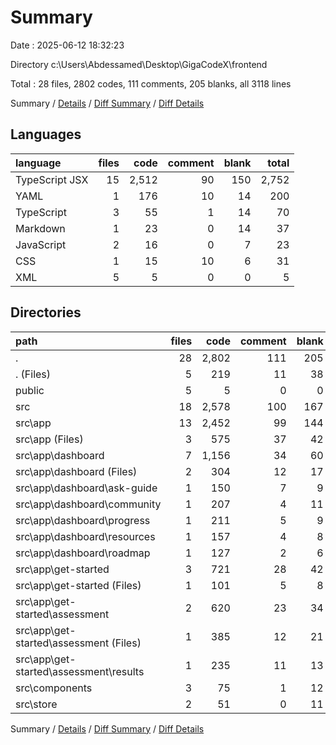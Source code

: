 # Summary

Date : 2025-06-12 18:32:23

Directory c:\\Users\\Abdessamed\\Desktop\\GigaCodeX\\frontend

Total : 28 files,  2802 codes, 111 comments, 205 blanks, all 3118 lines

Summary / [Details](details.md) / [Diff Summary](diff.md) / [Diff Details](diff-details.md)

## Languages
| language | files | code | comment | blank | total |
| :--- | ---: | ---: | ---: | ---: | ---: |
| TypeScript JSX | 15 | 2,512 | 90 | 150 | 2,752 |
| YAML | 1 | 176 | 10 | 14 | 200 |
| TypeScript | 3 | 55 | 1 | 14 | 70 |
| Markdown | 1 | 23 | 0 | 14 | 37 |
| JavaScript | 2 | 16 | 0 | 7 | 23 |
| CSS | 1 | 15 | 10 | 6 | 31 |
| XML | 5 | 5 | 0 | 0 | 5 |

## Directories
| path | files | code | comment | blank | total |
| :--- | ---: | ---: | ---: | ---: | ---: |
| . | 28 | 2,802 | 111 | 205 | 3,118 |
| . (Files) | 5 | 219 | 11 | 38 | 268 |
| public | 5 | 5 | 0 | 0 | 5 |
| src | 18 | 2,578 | 100 | 167 | 2,845 |
| src\\app | 13 | 2,452 | 99 | 144 | 2,695 |
| src\\app (Files) | 3 | 575 | 37 | 42 | 654 |
| src\\app\\dashboard | 7 | 1,156 | 34 | 60 | 1,250 |
| src\\app\\dashboard (Files) | 2 | 304 | 12 | 17 | 333 |
| src\\app\\dashboard\\ask-guide | 1 | 150 | 7 | 9 | 166 |
| src\\app\\dashboard\\community | 1 | 207 | 4 | 11 | 222 |
| src\\app\\dashboard\\progress | 1 | 211 | 5 | 9 | 225 |
| src\\app\\dashboard\\resources | 1 | 157 | 4 | 8 | 169 |
| src\\app\\dashboard\\roadmap | 1 | 127 | 2 | 6 | 135 |
| src\\app\\get-started | 3 | 721 | 28 | 42 | 791 |
| src\\app\\get-started (Files) | 1 | 101 | 5 | 8 | 114 |
| src\\app\\get-started\\assessment | 2 | 620 | 23 | 34 | 677 |
| src\\app\\get-started\\assessment (Files) | 1 | 385 | 12 | 21 | 418 |
| src\\app\\get-started\\assessment\\results | 1 | 235 | 11 | 13 | 259 |
| src\\components | 3 | 75 | 1 | 12 | 88 |
| src\\store | 2 | 51 | 0 | 11 | 62 |

Summary / [Details](details.md) / [Diff Summary](diff.md) / [Diff Details](diff-details.md)